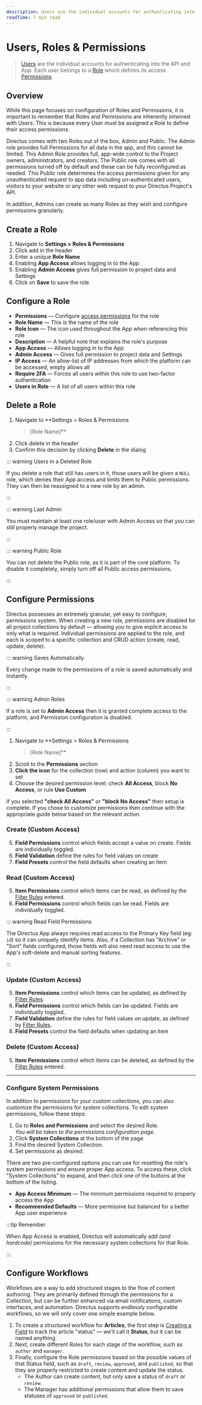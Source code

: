 ```yaml
---
description: Users are the individual accounts for authenticating into the API and App. Each user belongs to a Role which defines its access Permissions.
readTime: 7 min read
---
```


# Users, Roles & Permissions

> [Users](/getting-started/glossary#users) are the individual accounts for authenticating into the API and App. Each
> user belongs to a [Role](/getting-started/glossary#roles) which defines its access
> [Permissions](/getting-started/glossary#permissions).

<!--

:::tip Before You Begin


:::
-->

## Overview

While this page focuses on configuration of Roles and Permissions, it is important to remember that Roles and
Permissions are inherently intwined with Users. This is because every User must be assigned a Role to define their
access permissions.

Directus comes with two Roles out of the box, Admin and Public. The Admin role provides full Permissions for all data in
the app, and this cannot be limited. This Admin Role provides full, app-wide control to the Project owners,
administrators, and creators. The Public role comes with all permissions turned off by default and these can be fully
reconfigured as needed. This Public role determines the access permissions given for any unauthenticated request to app
data including un-authenticated users, visitors to your website or any other web request to your Directus Project's API.

In addition, Admins can create as many Roles as they wish and configure permissions granularly.

<!--
Roles with _App Access_ enabled are created with some limited Permissions configured by default, so they can access the app and their own profile information.
Roles that have neither _Admin_ nor _App Access_ enabled (such as the built-in _Public_ Role) are created with Public access permissions.
### Configure Public Permissions

The Public permissions control what project data is accessible without authentication. This is managed via the Public
"role", which is included in the system by default and can not be deleted.

::: warning Private by Default

All of the data within the platform is private by default. Permissions for the public role can be granted on a
case-by-case basis by administrators.

:::

-->

## Create a Role

1. Navigate to **Settings > Roles & Permissions**
2. Click <span mi btn>add</span> in the header
3. Enter a unique **Role Name**
4. Enabling **App Access** allows logging in to the App
5. Enabling **Admin Access** gives full permission to project data and Settings
6. Click on **Save** to save the role

## Configure a Role

- **Permissions** — Configure [access permissions](#configure-permissions) for the role
- **Role Name** — This is the name of the role
- **Role Icon** — The icon used throughout the App when referencing this role
- **Description** — A helpful note that explains the role's purpose
- **App Access** — Allows logging in to the App
- **Admin Access** — Gives full permission to project data and Settings
- **IP Access** — An allow-list of IP addresses from which the platform can be accessed, empty allows all
- **Require 2FA** — Forces all users within this role to use two-factor authentication
- **Users in Role** — A list of all users within this role

## Delete a Role

1. Navigate to \*\*Settings > Roles & Permissions
   > [Role Name]\*\*
2. Click <span mi btn="dngr">delete</span> in the header
3. Confirm this decision by clicking **Delete** in the dialog

::: warning Users in a Deleted Role

If you delete a role that still has users in it, those users will be given a `NULL` role, which denies their App access
and limits them to Public permissions. They can then be reassigned to a new role by an admin.

:::

::: warning Last Admin

You must maintain at least one role/user with Admin Access so that you can still properly manage the project.

:::

::: warning Public Role

You can not delete the Public role, as it is part of the core platform. To disable it completely, simply turn off all
Public access permissions.

:::

## Configure Permissions

Directus possesses an extremely granular, yet easy to configure, permissions system. When creating a new role,
permissions are disabled for all project collections by default — allowing you to give explicit access to only what is
required. Individual permissions are applied to the role, and each is scoped to a specific collection and CRUD action
(create, read, update, delete).

::: warning Saves Automatically

Every change made to the permissions of a role is saved automatically and instantly.

:::

::: warning Admin Roles

If a role is set to **Admin Access** then it is granted complete access to the platform, and Permission configuration is
disabled.

:::

1. Navigate to \*\*Settings > Roles & Permissions
   > [Role Name]\*\*
2. Scroll to the **Permissions** section
3. **Click the icon** for the collection (row) and action (column) you want to set
4. Choose the desired permission level: <span mi icon>check</span> **All Access**, <span mi icon>block</span> **No
   Access**, or <span mi icon>rule</span> **Use Custom**

If you selected **"<span mi icon>check</span> All Access"** or **"<span mi icon>block</span> No Access"** then setup is
complete. If you chose to customize permissions then continue with the appropriate guide below based on the relevant
_action_.

### Create (Custom Access)

5. **Field Permissions** control which fields accept a value on create. Fields are individually toggled.
6. **Field Validation** define the rules for field values on create
7. **Field Presets** control the field defaults when creating an item

### Read (Custom Access)

5. **Item Permissions** control which items can be read, as defined by the [Filter Rules](/reference/filter-rules)
   entered.
6. **Field Permissions** control which fields can be read. Fields are individually toggled.

::: warning Read Field Permissions

The Directus App always requires read access to the Primary Key field (eg: `id`) so it can uniquely identify items.
Also, if a Collection has "Archive" or "Sort" fields configured, those fields will also need read access to use the
App's soft-delete and manual sorting features.

:::

### Update (Custom Access)

5. **Item Permissions** control which items can be updated, as defined by [Filter Rules](/reference/filter-rules).
6. **Field Permissions** control which fields can be updated. Fields are individually toggled.
7. **Field Validation** define the rules for field values on update, as defined by
   [Filter Rules](/reference/filter-rules).
8. **Field Presets** control the field defaults when updating an item

### Delete (Custom Access)

5. **Item Permissions** control which items can be deleted, as defined by the [Filter Rules](/reference/filter-rules)
   entered.

---

### Configure System Permissions

In addition to permissions for _your_ custom collections, you can also customize the permissions for _system_
collections. To edit system permissions, follow these steps:

1. Go to **Roles and Permissions** and select the desired Role.\
   _You will be taken to the permissions configuration page._
2. Click **System Collections** at the bottom of the page.
3. Find the desired System Collection.
4. Set permissions as desired.

There are two pre-configured options you can use for resetting the role's system permissions and ensure proper App
access. To access these, click "System Collections" to expand, and then click one of the buttons at the bottom of the
listing.

- **App Access Minimum** — The minimum permissions required to properly access the App
- **Recommended Defaults** — More permissive but balanced for a better App user experience

:::tip Remember

When App Access is enabled, Directus will automatically add _(and hardcode)_ permissions for the necessary system
collections for that Role.

:::

## Configure Workflows

Workflows are a way to add structured stages to the flow of content authoring. They are primarily defined through the
permissions for a Collection, but can be further enhanced via email notifications, custom interfaces, and automation.
Directus supports endlessly configurable workflows, so we will only cover one simple example below.

1. To create a structured workflow for **Articles**, the first step is
   [Creating a Field](/configuration/data-model#creating-a-field) to track the article "status" — we'll call it
   **Status**, but it can be named anything.
2. Next, create different Roles for each stage of the workflow, such as `author` and `manager`.
3. Finally, configure the Role permissions based on the possible values of that Status field, such as `draft`, `review`,
   `approved`, and `published`, so that they are properly restricted to create content and update the status.
   - The Author can create content, but only save a status of `draft` or `review`.
   - The Manager has additional permissions that allow them to save statuses of `approved` or `published`.
